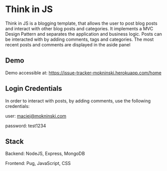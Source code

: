 # Think in JS

Think in JS is a blogging template, that allows the user to post blog posts and interact with other blog posts and categories. It implements a MVC Design Pattern and separates the application and business logic. Posts can be interacted with by adding comments, tags and categories. The most recent posts and comments are displayed in the aside panel

## Demo
Demo accessible at: https://issue-tracker-mokninski.herokuapp.com/home

## Login Credentials
In order to interact with posts, by adding comments, use the following credentials:

user: maciej@mokninski.com

password: test1234

## Stack

Backend: NodeJS, Express, MongoDB

Frontend: Pug, JavaScript, CSS